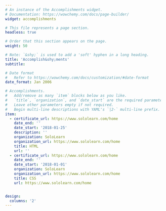 ```yaml
---
# An instance of the Accomplishments widget.
# Documentation: https://wowchemy.com/docs/page-builder/
widget: accomplishments

# This file represents a page section.
headless: true

# Order that this section appears on the page.
weight: 50

# Note: `&shy;` is used to add a 'soft' hyphen in a long heading.
title: 'Accomplish&shy;ments'
subtitle:

# Date format
#   Refer to https://wowchemy.com/docs/customization/#date-format
date_format: Jan 2006

# Accomplishments.
#   Add/remove as many `item` blocks below as you like.
#   `title`, `organization`, and `date_start` are the required parameters.
#   Leave other parameters empty if not required.
#   Begin multi-line descriptions with YAML's `|2-` multi-line prefix.
item:
  - certificate_url: https://www.sololearn.com/home
    date_end: ''
    date_start: '2018-01-25'
    description: ''
    organization: SoloLearn
    organization_url: https://www.sololearn.com/home
    title: HTML
    url: ''
  - certificate_url: https://www.sololearn.com/home
    date_end: ''
    date_start: '2018-01-01'
    organization: SoloLearn
    organization_url: https://www.sololearn.com/home
    title: CSS
    url: https://www.sololearn.com/home


design:
  columns: '2'
---
```

